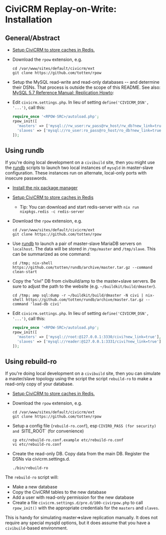 # CiviCRM Replay-on-Write: Installation

## General/Abstract

* [Setup CiviCRM to store caches in Redis.](https://docs.civicrm.org/sysadmin/en/latest/setup/cache/)

* Download the `rpow` extension, e.g.

  ```
  cd /var/www/sites/default/civicrm/ext
  git clone https://github.com/totten/rpow
  ```

* Setup the MySQL read-write and read-only databases -- and determine their
  DSNs.  That process is outside the scope of this README. See also: [MySQL 5.7 Reference Manual: Replication Howto](https://dev.mysql.com/doc/refman/5.7/en/replication-howto.html):

* Edit `civicrm.settings.php`. In lieu of setting `define('CIVICRM_DSN', '...')`, call this:

  ```php
  require_once '<RPOW-SRC>/autoload.php';
  rpow_init([
    'masters' => ['mysql://rw_user:rw_pass@rw_host/rw_db?new_link=true'],
    'slaves' => ['mysql://ro_user:ro_pass@ro_host/ro_db?new_link=true'],
  ]);
  ```

## Using rundb

If you're doing local development on a `civibuild` site, then you might use
the [rundb](https://github.com/totten/rundb#quick-start) scripts to launch
two local instances of `mysqld` in master-slave configuration.  These
instances run on alternate, local-only ports with insecure passwords.

* [Install the nix package manager](https://nixos.org/nix/)

* [Setup CiviCRM to store caches in Redis](https://docs.civicrm.org/sysadmin/en/latest/setup/cache/)

    * Tip: You can download and start redis-server with `nix run nixpkgs.redis -c redis-server`

* Download the `rpow` extension, e.g.

  ```
  cd /var/www/sites/default/civicrm/ext
  git clone https://github.com/totten/rpow
  ```

* Use [rundb](https://github.com/totten/rundb) to launch a pair of
  master-slave MariaDB servers on `localhost`.  The data will be stored in
  `/tmp/master` and `/tmp/slave`. This can be summarized as one command:

  ```
  cd /tmp; nix-shell https://github.com/totten/rundb/archive/master.tar.gz --command clean-start
  ```

* Copy the "civi" DB from civibuild/amp to the master+slave servers. Be sure
  to adjust the path to the website (e.g. `~/buildkit/build/dmaster`).

  ```
  cd /tmp; amp sql:dump -r ~/buildkit/build/dmaster -N civi | nix-shell https://github.com/totten/rundb/archive/master.tar.gz --command 'load-db civi'
  ```

* Edit `civicrm.settings.php`. In lieu of setting `define('CIVICRM_DSN', '...')`, call this:

  ```php
  require_once '<RPOW-SRC>/autoload.php';
  rpow_init([
    'masters' => ['mysql://root:@127.0.0.1:3330/civi?new_link=true'],
    'slaves' => ['mysql://reader:@127.0.0.1:3331/civi?new_link=true'],
  ]);
  ```

## Using rebuild-ro

If you're doing local development on a `civibuild` site, then you can simulate a
master/slave topology using the script the script `rebuild-ro` to make a read-only
copy of your database.

* [Setup CiviCRM to store caches in Redis.](https://docs.civicrm.org/sysadmin/en/latest/setup/cache/)

* Download the `rpow` extension, e.g.

  ```
  cd /var/www/sites/default/civicrm/ext
  git clone https://github.com/totten/rpow
  ```

* Setup a config file (`rebuild-ro.conf`), esp `CIVIRO_PASS (for security) and `SITE_ROOT` (for convenience)

  ```
  cp etc/rebuild-ro.conf.example etc/rebuild-ro.conf
  vi etc/rebuild-ro.conf

* Create the read-only DB. Copy data from the main DB. Register the DSNs via civicrm.settings.d.

  ```
  ./bin/rebuild-ro
  ```

The `rebuild-ro` script will:

* Make a new database
* Copy the CiviCRM tables to the new database
* Add a user with read-only permission for the new database
* Create a file `civicrm.settings.d/pre.d/100-civirpow.php`
  to call `rpow_init()` with the appropriate credentials
  for the `masters` and `slaves`.

This is handy for simulating master=>slave replication manually. It does
not require any special mysqld options, but it does assume that you have a
`civibuild`-based environment.
